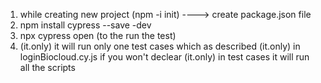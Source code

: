 1) while creating new project (npm -i init)    ----> create package.json file
2) npm install cypress --save -dev
3) npx cypress open  (to the run the test)
4) (it.only) it will run only one test cases which as described (it.only) in loginBiocloud.cy.js
    if you won't declear (it.only) in  test cases it will run all the scripts 